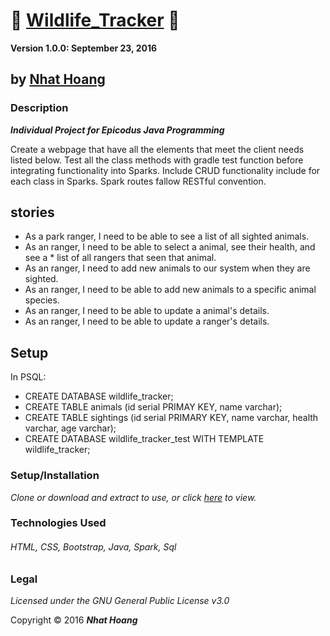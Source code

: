 # :file_folder: [Wildlife_Tracker](https://github.com/hoangnh092185/wildlife_tracker-) :file_folder:


  __Version 1.0.0: September 23, 2016__
## by [Nhat Hoang](https://github.com/hoangnh092185)

### Description
__*Individual Project for Epicodus Java Programming*__

Create a webpage that have all the elements that meet the client needs listed below.
Test all the class methods with gradle test function before integrating functionality into Sparks.
Include CRUD functionality include for each class in Sparks.
Spark routes fallow RESTful convention.

## stories
* As a park ranger, I need to be able to see a list of all sighted animals.
* As an ranger, I need to be able to select a animal, see their health, and see a * list of all rangers that seen that animal.
* As an ranger, I need to add new animals to our system when they are sighted.
* As an ranger, I need to be able to add new animals to a specific animal species.
* As an ranger, I need to be able to update a animal's details.
* As an ranger, I need to be able to update a ranger's details.

## Setup

In PSQL:
* CREATE DATABASE wildlife_tracker;
* CREATE TABLE animals (id serial PRIMAY KEY, name varchar);
* CREATE TABLE sightings (id serial PRIMARY KEY, name varchar, health varchar, age varchar);
* CREATE DATABASE wildlife_tracker_test WITH TEMPLATE wildlife_tracker;

### Setup/Installation
*Clone or download and extract to use, or click [here](https://github.com/hoangnh092185/wildlife_tracker-) to view.*


### Technologies Used
###### HTML, CSS, Bootstrap, Java, Spark, Sql

### Legal
*Licensed under the GNU General Public License v3.0*

Copyright &copy; 2016 **_Nhat Hoang_**

